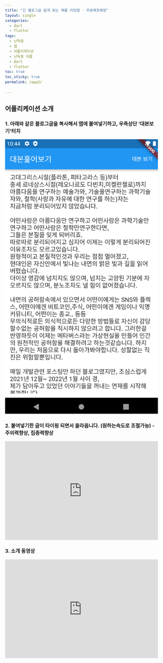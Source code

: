 ```yaml
---
title: "긴 블로그글 쉽게 읽는 복붙 리딩앱 - 무료배포예정"
layout: single
categories: 
  - dart
  - flutter
tags: 
  - 난독증
  - 앱
  - 어플리케이션
  - 난독증 어플
  - dart
  - flutter
toc: true
toc_sticky: true
permalink: /app2/

---
```


## 어플리케이션 소개

### 1. 아래와 같은 블로그글을 복사해서 앱에 붙여넣기하고, 우측상단 '대본보기'터치

![screenshot](/assets/img/screenshot.png)

### 2. 붙여넣기한 글이 타이핑 되면서 올라옵니다. **(원하는속도로 조절가능)**  - **주의력향상, 집중력향상**

<div style="padding:64.55% 0 0 0;position:relative;"><iframe src="https://player.vimeo.com/video/643006708?h=9657563352&amp;badge=0&amp;autopause=0&amp;player_id=0&amp;app_id=58479" frameborder="0" allow="autoplay; fullscreen; picture-in-picture" allowfullscreen style="position:absolute;top:0;left:0;width:100%;height:100%;" title="화면 기록 2021-11-06 오후 11.04.17.mov"></iframe></div><script src="https://player.vimeo.com/api/player.js"></script>

### 3. 소개 동영상
<div style="padding:64.52% 0 0 0;position:relative;"><iframe src="https://player.vimeo.com/video/641959954?h=fc8f61e0d4&amp;badge=0&amp;autopause=0&amp;player_id=0&amp;app_id=58479" frameborder="0" allow="autoplay; fullscreen; picture-in-picture" allowfullscreen style="position:absolute;top:0;left:0;width:100%;height:100%;" title="demo sample"></iframe></div><script src="https://player.vimeo.com/api/player.js"></script>